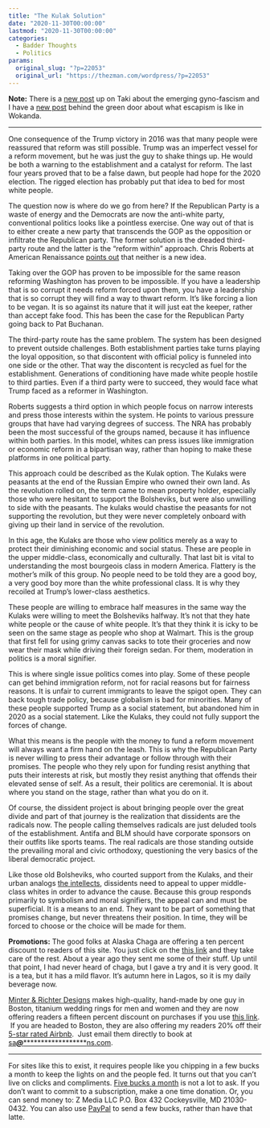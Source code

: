 ```yaml
---
title: "The Kulak Solution"
date: "2020-11-30T00:00:00"
lastmod: "2020-11-30T00:00:00"
categories:
  - Badder Thoughts
  - Politics
params:
  original_slug: "?p=22053"
  original_url: "https://thezman.com/wordpress/?p=22053"
---
```


**Note:** There is a
<a href="https://www.takimag.com/article/the-rise-of-gyno-fascism/"
rel="noopener noreferrer" target="_blank">new post</a> up on Taki about
the emerging gyno-fascism and I have a
<a href="https://www.subscribestar.com/posts/226955"
rel="noopener noreferrer" target="_blank">new post</a> behind the green
door about what escapism is like in Wokanda.

------------------------------------------------------------------------

One consequence of the Trump victory in 2016 was that many people were
reassured that reform was still possible. Trump was an imperfect vessel
for a reform movement, but he was just the guy to shake things up. He
would be both a warning to the establishment and a catalyst for reform.
The last four years proved that to be a false dawn, but people had hope
for the 2020 election. The rigged election has probably put that idea to
bed for most white people.

The question now is where do we go from here? If the Republican Party is
a waste of energy and the Democrats are now the anti-white party,
conventional politics looks like a pointless exercise. One way out of
that is to either create a new party that transcends the GOP as the
opposition or infiltrate the Republican party. The former solution is
the dreaded third-party route and the latter is the “reform within”
approach. Chris Roberts at American Renaissance [points
out](https://www.amren.com/blog/2020/11/the-american-rights-thirty-years-war/)
that neither is a new idea.

Taking over the GOP has proven to be impossible for the same reason
reforming Washington has proven to be impossible. If you have a
leadership that is so corrupt it needs reform forced upon them, you have
a leadership that is so corrupt they will find a way to thwart reform.
It’s like forcing a lion to be vegan. It is so against its nature that
it will just eat the keeper, rather than accept fake food. This has been
the case for the Republican Party going back to Pat Buchanan.

The third-party route has the same problem. The system has been designed
to prevent outside challenges. Both establishment parties take turns
playing the loyal opposition, so that discontent with official policy is
funneled into one side or the other. That way the discontent is recycled
as fuel for the establishment. Generations of conditioning have made
white people hostile to third parties. Even if a third party were to
succeed, they would face what Trump faced as a reformer in Washington.

Roberts suggests a third option in which people focus on narrow
interests and press those interests within the system. He points to
various pressure groups that have had varying degrees of success. The
NRA has probably been the most successful of the groups named, because
it has influence within both parties. In this model, whites can press
issues like immigration or economic reform in a bipartisan way, rather
than hoping to make these platforms in one political party.

This approach could be described as the Kulak option. The Kulaks were
peasants at the end of the Russian Empire who owned their own land. As
the revolution rolled on, the term came to mean property holder,
especially those who were hesitant to support the Bolsheviks, but were
also unwilling to side with the peasants. The kulaks would chastise the
peasants for not supporting the revolution, but they were never
completely onboard with giving up their land in service of the
revolution.

In this age, the Kulaks are those who view politics merely as a way to
protect their diminishing economic and social status. These are people
in the upper middle-class, economically and culturally. That last bit is
vital to understanding the most bourgeois class in modern America.
Flattery is the mother’s milk of this group. No people need to be told
they are a good boy, a very good boy more than the white professional
class. It is why they recoiled at Trump’s lower-class aesthetics.

These people are willing to embrace half measures in the same way the
Kulaks were willing to meet the Bolsheviks halfway. It’s not that they
hate white people or the cause of white people. It’s that they think it
is icky to be seen on the same stage as people who shop at Walmart. This
is the group that first fell for using grimy canvas sacks to tote their
groceries and now wear their mask while driving their foreign sedan. For
them, moderation in politics is a moral signifier.

This is where single issue politics comes into play. Some of these
people can get behind immigration reform, not for racial reasons but for
fairness reasons. It is unfair to current immigrants to leave the spigot
open. They can back tough trade policy, because globalism is bad for
minorities. Many of these people supported Trump as a social statement,
but abandoned him in 2020 as a social statement. Like the Kulaks, they
could not fully support the forces of change.

What this means is the people with the money to fund a reform movement
will always want a firm hand on the leash. This is why the Republican
Party is never willing to press their advantage or follow through with
their promises. The people who they rely upon for funding resist
anything that puts their interests at risk, but mostly they resist
anything that offends their elevated sense of self. As a result, their
politics are ceremonial. It is about where you stand on the stage,
rather than what you do on it.

Of course, the dissident project is about bringing people over the great
divide and part of that journey is the realization that dissidents are
the radicals now. The people calling themselves radicals are just
deluded tools of the establishment. Antifa and BLM should have corporate
sponsors on their outfits like sports teams. The real radicals are those
standing outside the prevailing moral and civic orthodoxy, questioning
the very basics of the liberal democratic project.

Like those old Bolsheviks, who courted support from the Kulaks, and
their urban analogs <a
href="https://www.firstthings.com/article/2020/10/suicide-of-the-liberals"
rel="noopener noreferrer" target="_blank">the intellects</a>, dissidents
need to appeal to upper middle-class whites in order to advance the
cause. Because this group responds primarily to symbolism and moral
signifiers, the appeal can and must be superficial. It is a means to an
end. They want to be part of something that promises change, but never
threatens their position. In time, they will be forced to choose or the
choice will be made for them.

**Promotions:** The good folks at Alaska Chaga are offering a ten
percent discount to readers of this site. You just click on the
<a href="https://alaskachaga.us/discount/ZMAN" rel="noopener noreferrer"
target="_blank">this link</a> and they take care of the rest. About a
year ago they sent me some of their stuff. Up until that point, I had
never heard of chaga, but I gave a try and it is very good. It is a tea,
but it has a mild flavor. It’s autumn here in Lagos, so it is my daily
beverage now.

<a href="https://www.minterandrichterdesigns.com/"
rel="noreferrer nofollow noopener" target="_blank">Minter &amp; Richter
Designs</a> makes high-quality, hand-made by one guy in Boston, titanium
wedding rings for men and women and they are now offering readers a
fifteen percent discount on purchases if you use
<a href="https://www.minterandrichterdesigns.com/discount/ZMAN"
rel="noreferrer nofollow noopener" target="_blank">this link</a>. 
 <span class="highlight"><span class="colour"><span class="font"><span class="size">If
you are headed to Boston, they are also offering my readers 20% off
their <a
href="https://www.airbnb.com/users/7988017/listings?user_id=7988017&amp;s=3"
rel="noopener noreferrer" target="_blank">5-star rated Airbnb</a>.  Just
email them directly to book at
<a href="mailto:sa***@*********************ns.com"
data-original-string="YX5mP1a1lCPFL8BE3DbGpQ==cb7TdlcHOXay1TpLDj/191NX+M1LrQPhFYk6IZqVeVCkfoTe+0pOaZvHz/TcO21cFnk"><span
class="apbct-email-encoder"
data-original-string="AZG9+Mvy/mBwkkdIp2X8LQ==cb7ZBNjSs+uhEjryQ99dC9MPcaPbdReC0f2Pu4qHtjsgOygwbwmz+/uCKUKQDDBE6Jc"
title="This contact has been encoded by Anti-Spam by CleanTalk. Click to decode. To finish the decoding make sure that JavaScript is enabled in your browser.">sa<span
class="apbct-blur">***</span>@<span
class="apbct-blur">*********************</span>ns.com</span></a>.</span></span></span></span>

------------------------------------------------------------------------

For sites like this to exist, it requires people like you chipping in a
few bucks a month to keep the lights on and the people fed. It turns out
that you can’t live on clicks and compliments.
<a href="https://www.subscribestar.com/the-z-blog"
rel="noopener noreferrer" target="_blank">Five bucks a month</a> is not
a lot to ask. If you don’t want to commit to a subscription, make a one
time donation. Or, you can send money to: Z Media LLC P.O. Box 432
Cockeysville, MD 21030-0432. You can also use <a
href="https://www.paypal.com/cgi-bin/webscr?cmd=_s-xclick&amp;hosted_button_id=UDAS2Q8JYA6CN&amp;source=url"
rel="noopener noreferrer" target="_blank">PayPal</a> to send a few
bucks, rather than have that latte.
